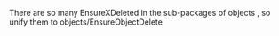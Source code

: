 There are so many EnsureXDeleted in the sub-packages of objects , so unify them to objects/EnsureObjectDelete
